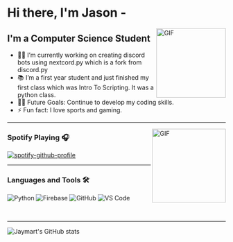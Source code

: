 # Hi there, I'm Jason -

<img align="right" alt="GIF" height="160px" src="https://media.giphy.com/media/du3J3cXyzhj75IOgvA/giphy.gif" />

## I'm a Computer Science Student

- 👨‍💻 I’m currently working on creating discord bots using nextcord.py which is a fork from discord.py
- 📚 I’m a first year student and just finished my first class which was Intro To Scripting. It was a python class.
- 💪🏼 Future Goals: Continue to develop my coding skills.
- ⚡ Fun fact: I love sports and gaming.

---

<img align="right" alt="GIF" height="170px" src="https://media.giphy.com/media/J5B1Y8QZnzXXbLQIBu/giphy.gif" />

### Spotify Playing 🎧

[![spotify-github-profile](https://spotify-github-profile.vercel.app/api/view?uid=jaymart95&cover_image=true&theme=default&bar_color_cover=true)](https://spotify-github-profile.vercel.app/api/view?uid=jaymart95&redirect=true)

---

### Languages and Tools 🛠 

![Python](http://img.shields.io/badge/-Python-3776AB?style=flat-square&logo=python&logoColor=ffffff)
![Firebase](https://img.shields.io/badge/-Firebase-FFCA28?style=flat-square&logo=firebase&logoColor=ffffff)
![GitHub](https://img.shields.io/badge/-GitHub-181717?style=flat-square&logo=github)
![VS Code](http://img.shields.io/badge/-VS%20Code-007ACC?style=flat-square&logo=visual-studio-code&logoColor=ffffff)

<br/>

---

![Jaymart's GitHub stats](https://github-readme-stats.vercel.app/api?username=jaymart95&show_icons=true&theme=radical)

